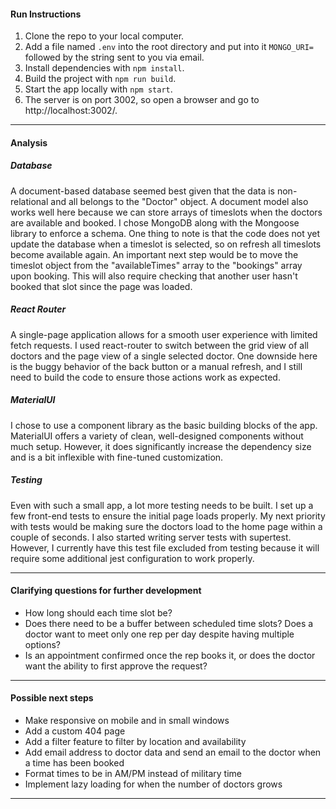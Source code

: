 #### Run Instructions

1. Clone the repo to your local computer.
2. Add a file named `.env` into the root directory and put into it `MONGO_URI=` followed by the string sent to you via email.
3. Install dependencies with `npm install`.
4. Build the project with `npm run build`.
5. Start the app locally with `npm start`.
6. The server is on port 3002, so open a browser and go to http://localhost:3002/.

---

#### Analysis

##### Database

A document-based database seemed best given that the data is non-relational and all belongs to the "Doctor" object. A document model also works well here because we can store arrays of timeslots when the doctors are available and booked. I chose MongoDB along with the Mongoose library to enforce a schema. One thing to note is that the code does not yet update the database when a timeslot is selected, so on refresh all timeslots become available again. An important next step would be to move the timeslot object from the "availableTimes" array to the "bookings" array upon booking. This will also require checking that another user hasn't booked that slot since the page was loaded.

##### React Router

A single-page application allows for a smooth user experience with limited fetch requests. I used react-router to switch between the grid view of all doctors and the page view of a single selected doctor. One downside here is the buggy behavior of the back button or a manual refresh, and I still need to build the code to ensure those actions work as expected.

##### MaterialUI

I chose to use a component library as the basic building blocks of the app. MaterialUI offers a variety of clean, well-designed components without much setup. However, it does significantly increase the dependency size and is a bit inflexible with fine-tuned customization.

##### Testing

Even with such a small app, a lot more testing needs to be built. I set up a few front-end tests to ensure the initial page loads properly. My next priority with tests would be making sure the doctors load to the home page within a couple of seconds. I also started writing server tests with supertest. However, I currently have this test file excluded from testing because it will require some additional jest configuration to work properly.

---

#### Clarifying questions for further development

- How long should each time slot be?
- Does there need to be a buffer between scheduled time slots? Does a doctor want to meet only one rep per day despite having multiple options?
- Is an appointment confirmed once the rep books it, or does the doctor want the ability to first approve the request?

---

#### Possible next steps

- Make responsive on mobile and in small windows
- Add a custom 404 page
- Add a filter feature to filter by location and availability
- Add email address to doctor data and send an email to the doctor when a time has been booked
- Format times to be in AM/PM instead of military time
- Implement lazy loading for when the number of doctors grows

---
